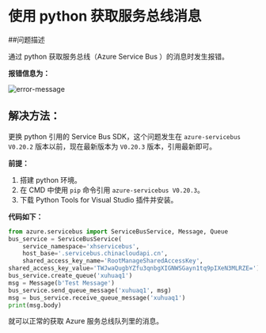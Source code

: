 <properties
                pageTitle="使用 python 获取服务总线消息"
                description="通过更新解决 azure-servicebus v0.20.2 之前版本的问题"
                services="service-bus"
                documentationCenter=""
                authors=""
                manager=""
                editor=""
                tags="服务总线,python,Service Bus SDK,Python Tools for Visual Studio"/>

<tags
                ms.service="service-bus-aog"
                ms.date="12/15/2016"
                wacn.date="12/15/2016"/>

# 使用 python 获取服务总线消息

##问题描述  

通过 python 获取服务总线（Azure Service Bus ）的消息时发生报错。

**报错信息为：**  

![error-message](./media/aog-service-bus-qa-python-queue-message/error-message.png)

## 解决方法：  

更换 python 引用的 Service Bus SDK，这个问题发生在 `azure-servicebus V0.20.2` 版本以前，现在最新版本为 `V0.20.3` 版本，引用最新即可。  

**前提：** 

  1. 搭建 python 环境。
  2. 在 CMD 中使用 `pip` 命令引用 `azure-servicebus V0.20.3`。
  3. 下载 Python Tools for Visual Studio 插件并安装。
  
**代码如下：**  

```Python
from azure.servicebus import ServiceBusService, Message, Queue
bus_service = ServiceBusService(
    service_namespace='xhservicebus',
    host_base='.servicebus.chinacloudapi.cn',
    shared_access_key_name='RootManageSharedAccessKey',
shared_access_key_value='TWJwaQugbYZfu3qnbgXIGNWSGayn1tq9pIXeN3MLRZE=')
bus_service.create_queue('xuhuaq1')
msg = Message(b'Test Message')
bus_service.send_queue_message('xuhuaq1', msg)
msg = bus_service.receive_queue_message('xuhuaq1')
print(msg.body)
```

就可以正常的获取 Azure 服务总线队列里的消息。
